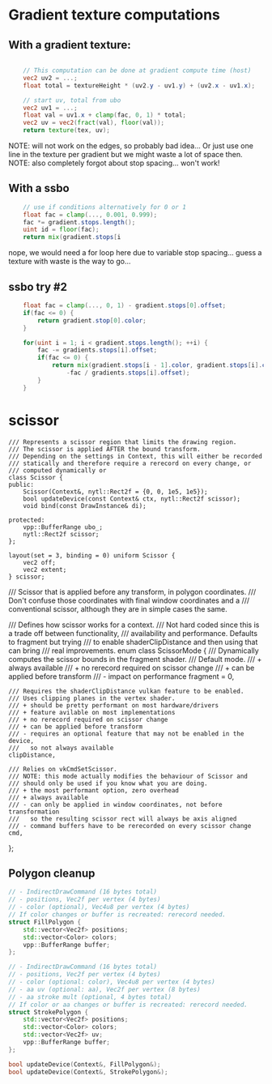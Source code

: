 
# Gradient texture computations

## With a gradient texture:

```glsl

	// This computation can be done at gradient compute time (host)
	vec2 uv2 = ...;
	float total = textureHeight * (uv2.y - uv1.y) + (uv2.x - uv1.x);

	// start uv, total from ubo
	vec2 uv1 = ...;
	float val = uv1.x + clamp(fac, 0, 1) * total;
	vec2 uv = vec2(fract(val), floor(val));
	return texture(tex, uv);
```

NOTE: will not work on the edges, so probably bad idea...
Or just use one line in the texture per gradient but we might waste
a lot of space then.
NOTE: also completely forgot about stop spacing... won't work!

## With a ssbo

```glsl
	// use if conditions alternatively for 0 or 1
	float fac = clamp(..., 0.001, 0.999);
	fac *= gradient.stops.length();
	uint id = floor(fac);
	return mix(gradient.stops[i
```

nope, we would need a for loop here due to variable stop spacing...
guess a texture with waste is the way to go...

## ssbo try #2

```glsl
	float fac = clamp(..., 0, 1) - gradient.stops[0].offset;
	if(fac <= 0) {
		return gradient.stop[0].color;
	}

	for(uint i = 1; i < gradient.stops.length(); ++i) {
		fac -= gradients.stops[i].offset;
		if(fac <= 0) {
			return mix(gradient.stops[i - 1].color, gradient.stops[i].color,
				-fac / gradients.stops[i].offset);
		}
	}
```

# scissor

```
/// Represents a scissor region that limits the drawing region.
/// The scissor is applied AFTER the bound transform.
/// Depending on the settings in Context, this will either be recorded
/// statically and therefore require a rerecord on every change, or
/// computed dynamically or
class Scissor {
public:
	Scissor(Context&, nytl::Rect2f = {0, 0, 1e5, 1e5});
	bool updateDevice(const Context& ctx, nytl::Rect2f scissor);
	void bind(const DrawInstance& di);

protected:
	vpp::BufferRange ubo_;
	nytl::Rect2f scissor;
};
```

```
layout(set = 3, binding = 0) uniform Scissor {
	vec2 off;
	vec2 extent;
} scissor;
```

/// Scissor that is applied before any transform, in polygon coordinates.
/// Don't confuse those coordinates with final window coordinates and a
/// conventional scissor, although they are in simple cases the same.


/// Defines how scissor works for a context.
/// Not hard coded since this is a trade off between functionality,
/// availability and performance. Defaults to fragment but trying
/// to enable shaderClipDistance and then using that can bring
/// real improvements.
enum class ScissorMode {
	/// Dynamically computes the scissor bounds in the fragment shader.
	/// Default mode.
	/// + always available
	/// + no rerecord required on scissor change
	/// + can be applied before transform
	/// - impact on performance
	fragment = 0,

	/// Requires the shaderClipDistance vulkan feature to be enabled.
	/// Uses clipping planes in the vertex shader.
	/// + should be pretty performant on most hardware/drivers
	/// + feature avilable on most implementations
	/// + no rerecord required on scissor change
	/// + can be applied before transform
	/// - requires an optional feature that may not be enabled in the device,
	///   so not always available
	clipDistance,

	/// Relies on vkCmdSetScissor.
	/// NOTE: this mode actually modifies the behaviour of Scissor and
	/// should only be used if you know what you are doing.
	/// + the most performant option, zero overhead
	/// + always available
	/// - can only be applied in window coordinates, not before transformation
	///   so the resulting scissor rect will always be axis aligned
	/// - command buffers have to be rerecorded on every scissor change
	cmd,
};

## Polygon cleanup

```cpp
// - IndirectDrawCommand (16 bytes total)
// - positions, Vec2f per vertex (4 bytes)
// - color (optional), Vec4u8 per vertex (4 bytes)
// If color changes or buffer is recreated: rerecord needed.
struct FillPolygon {
	std::vector<Vec2f> positions;
	std::vector<Color> colors;
	vpp::BufferRange buffer;
};

// - IndirectDrawCommand (16 bytes total)
// - positions, Vec2f per vertex (4 bytes)
// - color (optional: color), Vec4u8 per vertex (4 bytes)
// - aa uv (optional: aa), Vec2f per vertex (8 bytes)
// - aa stroke mult (optional, 4 bytes total)
// If color or aa changes or buffer is recreated: rerecord needed.
struct StrokePolygon {
	std::vector<Vec2f> positions;
	std::vector<Color> colors;
	std::vector<Vec2f> uv;
	vpp::BufferRange buffer;
};

bool updateDevice(Context&, FillPolygon&);
bool updateDevice(Context&, StrokePolygon&);
```
